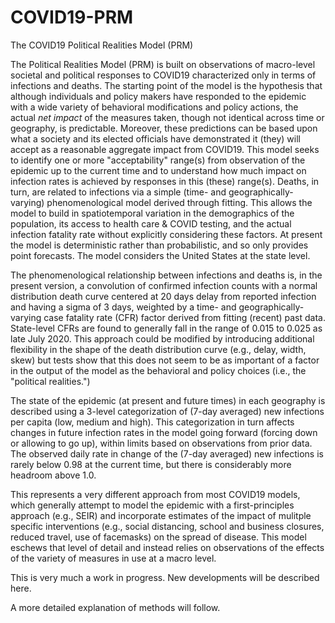 # COVID19-PRM
The COVID19 Political Realities Model (PRM)

The Political Realities Model (PRM) is built on observations of macro-level societal and political responses to COVID19 characterized only in terms of infections and deaths. The starting point of the model is the hypothesis that although individuals and policy makers have responded to the epidemic with a wide variety of behavioral modifications and policy actions, the actual *net impact* of the measures taken, though not identical across time or geography, is predictable. Moreover, these predictions can be based upon what a society and its elected officials have demonstrated it (they) will accept as a reasonable aggregate impact from COVID19. This model seeks to identify one or more "acceptability" range(s) from observation of the epidemic up to the current time and to understand how much impact on infection rates is achieved by responses in this (these) range(s). Deaths, in turn, are related to infections via a simple (time- and geographically-varying) phenomenological model derived through fitting. This allows the model to build in spatiotemporal variation in the demographics of the population, its access to health care & COVID testing, and the actual infection fatality rate without explicitly considering these factors. At present the model is deterministic rather than probabilistic, and so only provides point forecasts. The model considers the United States at the state level.

The phenomenological relationship between infections and deaths is, in the present version, a convolution of confirmed infection counts with a normal distribution death curve centered at 20 days delay from reported infection and having a sigma of 3 days, weighted by a time- and geographically-varying case fatality rate (CFR) factor derived from fitting (recent) past data. State-level CFRs are found to generally fall in the range of 0.015 to 0.025 as late July 2020. This approach could be modified by introducing additional flexibility in the shape of the death distribution curve (e.g., delay, width, skew) but tests show that this does not seem to be as important of a factor in the output of the model as the behavioral and policy choices (i.e., the "political realities.")

The state of the epidemic (at present and future times) in each geography is described using a 3-level categorization of (7-day averaged) new infections per capita (low, medium and high). This categorization in turn affects changes in future infection rates in the model going forward (forcing down or allowing to go up), within limits based on observations from prior data. The observed daily rate in change of the (7-day averaged) new infections is rarely below 0.98 at the current time, but there is considerably more headroom above 1.0.

This represents a very different approach from most COVID19 models, which generally attempt to model the epidemic with a first-principles approach (e.g., SEIR) and incorporate estimates of the impact of mulitple specific interventions (e.g., social distancing, school and business closures, reduced travel, use of facemasks) on the spread of disease. This model eschews that level of detail and instead relies on observations of the effects of the variety of measures in use at a macro level. 

This is very much a work in progress. New developments will be described here. 

A more detailed explanation of methods will follow.
